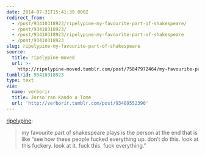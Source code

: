 ```yaml
---
date: 2014-07-31T15:41:39.000Z
redirect_from:
  - /post/93410318923/ripelypine-my-favourite-part-of-shakespeare/
  - /post/93410318923/
  - /post/93410318923/ripelypine-my-favourite-part-of-shakespeare
  - /post/93410318923
slug: ripelypine-my-favourite-part-of-shakespeare
source:
  title: ripelypine-moved
  url: >-
    http://ripelypine-moved.tumblr.com/post/75847972464/my-favourite-part-of-shakespeare-plays-is-the
tumblrid: 93410318923
type: text
via:
  name: verborir
  title: Jorso'ran Kando a Tome
  url: 'http://verborir.tumblr.com/post/93409552390'
---
```

<p><a class="tumblr_blog" href="http://ripelypine.tumblr.com/post/75847972464/my-favourite-part-of-shakespeare-plays-is-the">ripelypine</a>:</p>
<blockquote>
<p>my favourite part of shakespeare plays is the person at the end that is like “see how these people fucked everything up. don’t do this. look at this fuckery. look at it. fuck this. fuck everything.”</p>
</blockquote>
